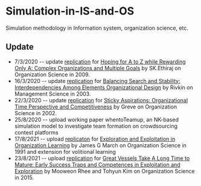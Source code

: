 # Simulation-in-IS-and-OS
Simulation methodology in Information system, organization science, etc. 
## Update  
* 7/3/2020 -- update [replication](https://github.com/baldFemale/Simulation-in-IS-and-OS/blob/master/Multiple%20Goals%20in%20Organization.ipynb) for [Hoping for A to Z while Rewarding Only A: Complex Organizations and Multiple Goals](https://pubsonline.informs.org/doi/10.1287/orsc.1080.0358) by SK.Ethiraj on Organization Science in 2009.
* 16/3/2020 -- update [replication](https://github.com/baldFemale/Simulation-in-IS-and-OS/blob/master/Interdependencies%20among%20elements%20of%20organizational%20design.ipynb) for [Balancing Search and Stability: Interdependencies Among Elements Organizational Design](https://pubsonline.informs.org/doi/abs/10.1287/mnsc.49.3.290.12740?journalCode=mnsc) by Rivkin on Management Science in 2003. 
* 22/3/2020 -- update [replication](https://github.com/baldFemale/Simulation-in-IS-and-OS/blob/master/Organization%20time%20perspective%20and%20competitiveness%20.ipynb
) for [Sticky Aspirations: Organizational Time Perspective and Competitiveness](https://pubsonline.informs.org/doi/10.1287/orsc.13.1.1.540) by Greve on Organization Science in 2002.
* 25/8/2020 -- upload working paper whentoTeamup, an NK-based simulation model to investigate team formation on crowdsourcing contest platforms
* 17/8/2021 -- upload [replicaton](https://github.com/baldFemale/Simulation-in-IS-and-OS/blob/master/volitional%20learning.ipynb) for [Exploration and Exploitation in Organization Learning](https://pubsonline.informs.org/doi/abs/10.1287/orsc.2.1.71) by James G March on Organization Science in 1991 and extension for volitional learning 
* 23/8/2021 -- upload [replication](https://github.com/baldFemale/Simulation-in-IS-and-OS/blob/master/Great%20Vessel.ipynb) for [Great Vessels Take A Long Time to Mature: Early Success Traps and Competences in Exploitation and Exploration](https://pubsonline.informs.org/doi/abs/10.1287/orsc.2013.0892) by Mooweon Rhee and Tohyun Kim on Organization Science in 2015. 
